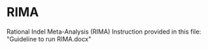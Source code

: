 # RIMA
Rational Indel Meta-Analysis (RIMA)
Instruction provided in this file: "Guideline to run RIMA.docx"
